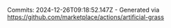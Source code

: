 Commits: 2024-12-26T09:18:52.147Z - Generated via https://github.com/marketplace/actions/artificial-grass
<br>
